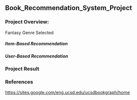 ## Book_Recommendation_System_Project

### Project Overview: 

Fantasy Genre Selected

##### Item-Based Recommendation
##### User-Based Recommendation

### Project Result

### References
https://sites.google.com/eng.ucsd.edu/ucsdbookgraph/home


